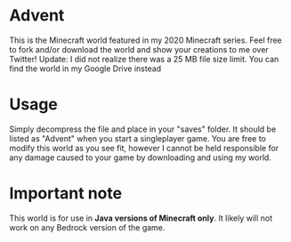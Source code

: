# Advent
This is the Minecraft world featured in my 2020 Minecraft series.  Feel free to fork and/or download the world and show your creations to me over Twitter!
Update: I did not realize there was a 25 MB file size limit.  You can find the world in my Google Drive instead
# Usage
Simply decompress the file and place in your "saves" folder.  It should be listed as "Advent" when you start a singleplayer game.
You are free to modify this world as you see fit, however I cannot be held responsible for any damage caused to your game by downloading and using my world.
# Important note
This world is for use in <b>Java versions of Minecraft only</b>.  It likely will not work on any Bedrock version of the game.
